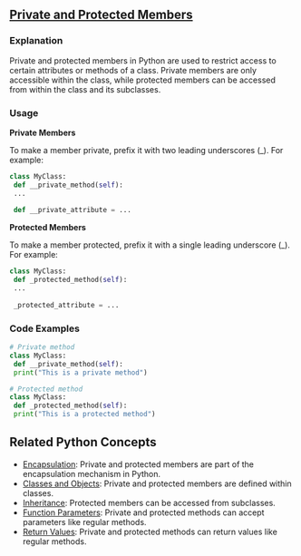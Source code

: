 ## [Private and Protected Members](./../Private-and-Protected-Members/)

### Explanation
Private and protected members in Python are used to restrict access to certain attributes or methods of a class. Private members are only accessible within the class, while protected members can be accessed from within the class and its subclasses.

### Usage
**Private Members**

To make a member private, prefix it with two leading underscores (_). For example:

```python
class MyClass:
 def __private_method(self):
 ...
 
 def __private_attribute = ...
```

**Protected Members**

To make a member protected, prefix it with a single leading underscore (_). For example:

```python
class MyClass:
 def _protected_method(self):
 ...
 
 _protected_attribute = ...
```

### Code Examples
```python
# Private method
class MyClass:
 def __private_method(self):
 print("This is a private method")

# Protected method
class MyClass:
 def _protected_method(self):
 print("This is a protected method")
```

## Related Python Concepts
- [Encapsulation](./../Encapsulation/): Private and protected members are part of the encapsulation mechanism in Python.
- [Classes and Objects](./../Classes-and-Objects/): Private and protected members are defined within classes.
- [Inheritance](./../Inheritance/): Protected members can be accessed from subclasses.
- [Function Parameters](./../Function-Parameters/): Private and protected methods can accept parameters like regular methods.
- [Return Values](./../Return-Values/): Private and protected methods can return values like regular methods.